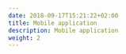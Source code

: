 ```yaml
---
date: 2018-09-17T15:21:22+02:00
title: Mobile application
description: Mobile application
weight: 2
---
```

